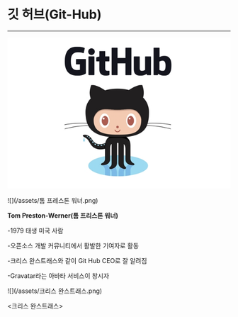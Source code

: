 # 깃 허브\(Git-Hub\)

---

![](/assets/옥토캣.png)

![](/assets/톰 프레스톤 워너.png)

**Tom Preston-Werner\(톰 프리스톤 워너\)**

-1979 태생 미국 사람

-오픈소스 개발 커뮤니티에서 활발한 기여자로 활동

-크리스 완스트래스와 같이 Git Hub CEO로  잘 알려짐

-Gravatar라는 아바타 서비스이 창시자

![](/assets/크리스 완스트래스.png)

&lt;크리스 완스트래스&gt;

### 




